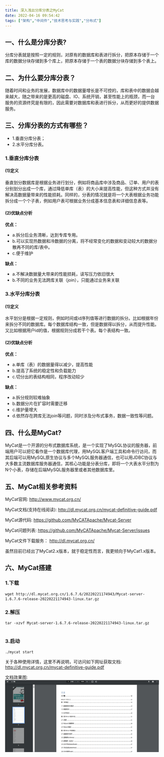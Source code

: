 ```yaml
---
title: 深入浅出分库分表之MyCat
date: 2022-04-16 09:54:42
tags: ["架构","中间件","技术思考与实践","分布式"]
---
```


## 一、什么是分库分表?
分库分表就是按照一定的规则，对原有的数据库和表进行拆分，把原本存储于一个库的数据分块存储到多个库上，把原本存储于一个表的数据分块存储到多个表上。
<!--more-->

## 二、为什么要分库分表？
随着时间和业务的发展，数据库中的数据量增长是不可控的，库和表中的数据会越来越大，随之带来的是更高的磁盘、IO、系统开销，甚至性能上的瓶颈，而一台服务的资源终究是有限的，因此需要对数据库和表进行拆分，从而更好的提供数据服务。


## 三、分库分表的方式有哪些？
- 1.垂直分库分表；
- 2.水平分库分表。


### 1.垂直分库分表


#### (1)定义
垂直划分数据库是根据业务进行划分，例如将商品库中涉及商品、订单、用户的表分别划分出成一个库，通过降低单库（表）的大小来提高性能，但这种方式并没有解决高数据量带来的性能损耗。同样的，分表的情况就是将一个大表根据业务功能拆分成一个个子表，例如用户表可根据业务分成基本信息表和详细信息表等。

#### (2)优缺点分析
**优点：**

- a.拆分后业务清晰，达到专库专用。
- b.可以实现热数据和冷数据的分离，将不经常变化的数据和变动较大的数据分散再不同的库/表中。
- c.便于维护

**缺点：**

- a.不解决数据量大带来的性能损耗，读写压力依旧很大
- b.不同的业务无法跨库关联（join），只能通过业务来关联

### 3.水平分库分表

#### (1)定义
水平划分是根据一定规则，例如时间或id序列值等进行数据的拆分。比如根据年份来拆分不同的数据库。每个数据库结构一致，但是数据得以拆分，从而提升性能。又比如根据用户id的值，根据规则分成若干个表。每个表结构一致。

#### (2)优缺点分析
**优点：**

- a.单库（表）的数据量得以减少，提高性能
- b.提高了系统的稳定性和负载能力
- c.切分出的表结构相同，程序改动较少


**缺点：**

- a.拆分规则较难抽象
- b.数据分片在扩容时需要迁移
- c.维护量增大
- d.依然存在跨库无法join等问题，同时涉及分布式事务，数据一致性等问题。


## 四、什么是MyCat?
MyCat是一个开源的分布式数据库系统，是一个实现了MySQL协议的服务器，前端用户可以把它看作是一个数据库代理，用MySQL客户端工具和命令行访问，而其后端可以用MySQL原生协议与多个MySQL服务器通信，也可以用JDBC协议与大多数主流数据库服务器通信，其核心功能是分表分库，即将一个大表水平分割为N个小表，存储在后端MySQL服务器里或者其他数据库里。

## 五、MyCat相关参考资料
MyCat官网: 
http://www.mycat.org.cn/

MyCat文档(支持在线阅读): 
http://dl.mycat.org.cn/mycat-definitive-guide.pdf

MyCat源代码: 
https://github.com/MyCATApache/Mycat-Server

MyCat问题列表: 
https://github.com/MyCATApache/Mycat-Server/issues

MyCat文件下载服务：
http://dl.mycat.org.cn/

虽然目前已经出了MyCat2.x版本，就于稳定性而言，我更倾向于MyCat1.x版本。

## 六、MyCat搭建

### 1.下载
```
wget http://dl.mycat.org.cn/1.6.7.6/20220221174943/Mycat-server-1.6.7.6-release-20220221174943-linux.tar.gz

```

### 2.解压
```
tar -xzvf Mycat-server-1.6.7.6-release-20220221174943-linux.tar.gz


```

### 3.启动
```
./mycat start

```

关于各种使用详情，这里不再说明，可访问如下网址获取文档:
http://dl.mycat.org.cn/mycat-definitive-guide.pdf

文档效果图:
![](深入浅出分库分表之MyCat/01.png)